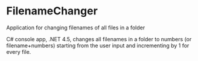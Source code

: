 # FilenameChanger
Application for changing filenames of all files in a folder

C# console app, .NET 4.5, changes all filenames in a folder to numbers (or filename+numbers) starting from the user input and incrementing by 1 for every file.